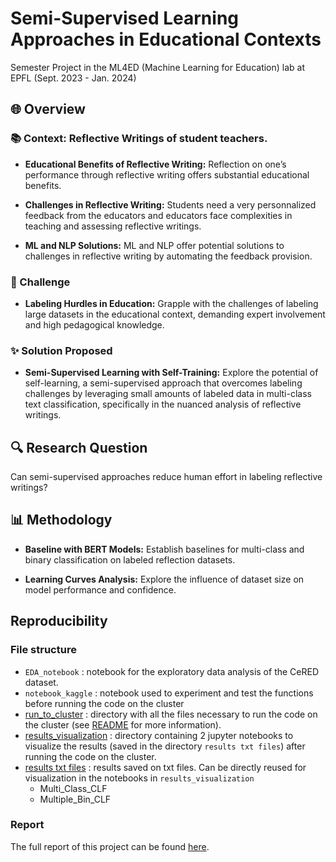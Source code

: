 # Semi-Supervised Learning Approaches in Educational Contexts

Semester Project in the ML4ED (Machine Learning for Education) lab at EPFL (Sept. 2023 - Jan. 2024)

## 🌐 Overview

### 📚 Context: Reflective Writings of student teachers.

- **Educational Benefits of Reflective Writing:** Reflection on one’s performance through reflective writing offers substantial educational benefits.

- **Challenges in Reflective Writing:** Students need a very personnalized feedback from the educators and educators face complexities in teaching and assessing reflective writings.

- **ML and NLP Solutions:** ML and NLP offer potential solutions to challenges in reflective writing by automating the feedback provision.

### 🚧 Challenge

- **Labeling Hurdles in Education:** Grapple with the challenges of labeling large datasets in the educational context, demanding expert involvement and high pedagogical knowledge.

### ✨ Solution Proposed

- **Semi-Supervised Learning with Self-Training:** Explore the potential of self-learning, a semi-supervised approach that overcomes labeling challenges by leveraging small amounts of labeled data in multi-class text classification, specifically in the nuanced analysis of reflective writings.


## 🔍 Research Question

Can semi-supervised approaches reduce human effort in labeling reflective writings?

## 📊 Methodology

- **Baseline with BERT Models:** Establish baselines for multi-class and binary classification on labeled reflection datasets.

- **Learning Curves Analysis:** Explore the influence of dataset size on model performance and confidence.


## Reproducibility

### File structure

- `EDA_notebook` : notebook for the exploratory data analysis of the CeRED dataset.
- `notebook_kaggle` : notebook used to experiment and test the functions before running the code on the cluster
- [run_to_cluster](https://github.com/Maximelel/SP_in_ML4ED/tree/main/run_to_cluster) : directory with all the files necessary to run the code on the cluster (see [README](https://github.com/Maximelel/SP_in_ML4ED/blob/main/run_to_cluster/README.md) for more information).
- [results_visualization](https://github.com/Maximelel/SP_in_ML4ED/tree/main/results_visualization) : directory containing 2 jupyter notebooks to visualize the results (saved in the directory `results txt files`) after running the code on the cluster.
- [results txt files](https://github.com/Maximelel/SP_in_ML4ED/tree/main/results%20txt%20files) : results saved on txt files. Can be directly reused for visualization in the notebooks in `results_visualization`
  - Multi_Class_CLF
  - Multiple_Bin_CLF

### Report

The full report of this project can be found [here](https://github.com/Maximelel/SP_in_ML4ED/blob/main/report.pdf).

